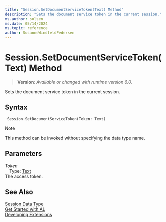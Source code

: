 ```yaml
---
title: "Session.SetDocumentServiceToken(Text) Method"
description: "Sets the document service token in the current session."
ms.author: solsen
ms.date: 05/14/2024
ms.topic: reference
author: SusanneWindfeldPedersen
---
```

[//]: # (START>DO_NOT_EDIT)
[//]: # (IMPORTANT:Do not edit any of the content between here and the END>DO_NOT_EDIT.)
[//]: # (Any modifications should be made in the .xml files in the ModernDev repo.)
# Session.SetDocumentServiceToken(Text) Method
> **Version**: _Available or changed with runtime version 6.0._

Sets the document service token in the current session.


## Syntax
```AL
 Session.SetDocumentServiceToken(Token: Text)
```
> [!NOTE]
> This method can be invoked without specifying the data type name.
## Parameters
*Token*  
&emsp;Type: [Text](../text/text-data-type.md)  
The access token.  



[//]: # (IMPORTANT: END>DO_NOT_EDIT)
## See Also
[Session Data Type](session-data-type.md)  
[Get Started with AL](../../devenv-get-started.md)  
[Developing Extensions](../../devenv-dev-overview.md)